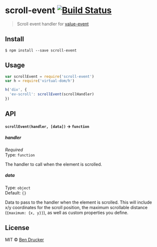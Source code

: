 # scroll-event [![Build Status](https://travis-ci.org/bendrucker/scroll-event.svg?branch=master)](https://travis-ci.org/bendrucker/scroll-event)

> Scroll event handler for [value-event](https://github.com/raynos/value-event)


## Install

```
$ npm install --save scroll-event
```


## Usage

```js
var scrollEvent = require('scroll-event')
var h = require('virtual-dom/h')

h('div', {
  'ev-scroll': scrollEvent(scrollHandler)
})
```

## API

#### `scrollEvent(handler, [data])` -> `function`

##### handler

*Required*  
Type: `function`

The handler to call when the element is scrolled.

##### data

Type: `object`  
Default: `{}`

Data to pass to the handler when the element is scrolled. This will include x/y coordinates for the scroll position, the maximum scrollable distance (`{maximum: {x, y}}`), as well as custom properties you define.

## License

MIT © [Ben Drucker](http://bendrucker.me)
